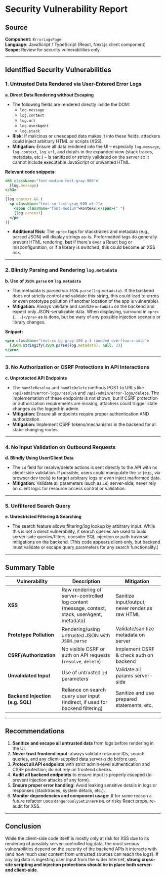 # Security Vulnerability Report

## Source

**Component:** `ErrorLogsPage`  
**Language:** JavaScript / TypeScript (React, Next.js client component)  
**Scope:** Review for security vulnerabilities only.

---

## Identified Security Vulnerabilities

### 1. Untrusted Data Rendered via User-Entered Error Logs

**a. Direct Data Rendering without Escaping**

- The following fields are rendered directly inside the DOM:
  - `log.message`
  - `log.context`
  - `log.url`
  - `log.userAgent`
  - `log.stack`
- **Risk:** If malicious or unescaped data makes it into these fields, attackers could inject arbitrary HTML or scripts (XSS).
- **Mitigation:** Ensure all data rendered into the UI – especially `log.message`, `log.context`, `log.url`, and details in the expanded view (stack traces, metadata, etc.) – is sanitized or strictly validated on the server so it cannot include executable JavaScript or unwanted HTML.

**Relevant code snippets:**

```jsx
<h3 className="font-medium text-gray-900">
  {log.message}
</h3>
...
{log.context && (
  <p className="text-sm text-gray-600 mt-1">
    <span className="font-medium">Konteks:</span>{" "}
    {log.context}
  </p>
)}
```

- **Additional Risk:** The `<pre>` tags for stacktraces and metadata (e.g., parsed JSON) will display strings as-is. Preformatted tags do generally prevent HTML rendering, **but** if there's ever a React bug or misconfiguration, or if a library is switched, this could become an XSS risk.

---

### 2. Blindly Parsing and Rendering `log.metadata`

**b. Use of `JSON.parse` on `log.metadata`**

- The metadata is parsed via `JSON.parse(log.metadata)`. If the backend does not strictly control and validate this string, this could lead to errors or even prototype pollution (if another location of the app is vulnerable).
- **Mitigation:** Always validate and sanitize `metadata` on the backend and expect only JSON-serializable data. When displaying, surround in `<pre>{...}</pre>` as is done, but be wary of any possible injection scenario or library changes.

**Snippet:**

```jsx
<pre className="text-xs bg-gray-100 p-3 rounded overflow-x-auto">
  {JSON.stringify(JSON.parse(log.metadata), null, 2)}
</pre>
```

---

### 3. No Authorization or CSRF Protections in API Interactions

**c. Unprotected API Endpoints**

- The `handleResolve` and `handleDelete` methods POST to URLs like `/api/admin/error-logs/resolve` and `/api/admin/error-logs/delete`. The implementation of these endpoints is not shown, but if CSRF protection or authorization requirements are missing, attackers could trigger state changes as the logged-in admin.
- **Mitigation:** Ensure all endpoints require proper authentication AND authorization.
- **Mitigation:** Implement CSRF tokens/mechanisms in the backend for all state-changing routes.

---

### 4. No Input Validation on Outbound Requests

**d. Blindly Using User/Client Data**

- The `id` field for resolve/delete actions is sent directly to the API with no client-side validation. If possible, users could manipulate the `id` (e.g., via browser dev tools) to target arbitrary logs or even inject malformed data.
- **Mitigation:** Validate all parameters (such as `id`) server-side; never rely on client logic for resource access control or validation.

---

### 5. Unfiltered Search Query

**e. Unrestricted Filtering & Searching**

- The search feature allows filtering/log lookup by arbitrary input. While this is not a direct vulnerability, if search queries are used to build server-side queries/filters, consider SQL injection or path traversal mitigations on the backend. (This code appears client-only, but backend must validate or escape query parameters for any search functionality.)

---

## Summary Table

| Vulnerability                    | Description                                                                                   | Mitigation                                      |
| -------------------------------- | --------------------------------------------------------------------------------------------- | ----------------------------------------------- |
| **XSS**                          | Raw rendering of server-controlled log content (message, context, stack, userAgent, metadata) | Sanitize input/output; never render as raw HTML |
| **Prototype Pollution**          | Rendering/using untrusted JSON with `JSON.parse`                                              | Validate/sanitize metadata on server            |
| **CSRF/Authorization**           | No visible CSRF or auth on API requests (`resolve`, `delete`)                                 | Implement CSRF & check auth on backend          |
| **Unvalidated Input**            | Use of untrusted `id` parameters                                                              | Validate all params server-side                 |
| **Backend Injection (e.g. SQL)** | Reliance on search query user input (indirect, if used for backend filtering)                 | Sanitize and use prepared statements, etc.      |

---

## Recommendations

1. **Sanitize and escape all untrusted data** from logs before rendering in the UI.
2. **Never trust frontend input**: always validate resource IDs, search queries, and any client-supplied data server-side before use.
3. **Protect all API endpoints** with strict admin-level authentication and CSRF protection; do not rely on frontend checks.
4. **Audit all backend endpoints** to ensure input is properly escaped (to prevent injection attacks of any form).
5. **Ensure proper error handling:** Avoid leaking sensitive details in logs or responses (stacktraces, system details, etc.).
6. **Monitor dependencies and component usage:** If for some reason a future refactor uses `dangerouslySetInnerHTML` or risky React props, re-audit for XSS.

---

## Conclusion

While the client-side code itself is mostly only at risk for XSS due to its rendering of possibly server-controlled log data, the most serious vulnerabilities depend on the security of the backend APIs it interacts with (and how much user content from untrusted sources can reach the logs). If any log data is ingesting user input from the wider Internet, **strong cross-site scripting and injection protections should be in place both server- and client-side**.
